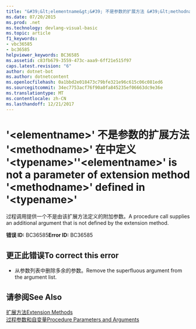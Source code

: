 ```yaml
---
title: "&#39;&lt;elementname&gt;&#39; 不是参数的扩展方法 &#39;&lt;methodname&gt;&#39; 在中定义 &#39;&lt;typename&gt;&#39;"
ms.date: 07/20/2015
ms.prod: .net
ms.technology: devlang-visual-basic
ms.topic: article
f1_keywords:
- vbc36585
- bc36585
helpviewer_keywords: BC36585
ms.assetid: c83fb679-3559-473c-aaa9-6ff21e515f97
caps.latest.revision: "6"
author: dotnet-bot
ms.author: dotnetcontent
ms.openlocfilehash: 0a1bbd2e018473c79bfe321e96c615c06c081ed6
ms.sourcegitcommit: 34ec7753acf76f90a0fa845235ef06663dc9e36e
ms.translationtype: MT
ms.contentlocale: zh-CN
ms.lasthandoff: 12/21/2017
---
```

# <a name="39ltelementnamegt39-is-not-a-parameter-of-extension-method-39ltmethodnamegt39-defined-in-39lttypenamegt39"></a><span data-ttu-id="fb9a2-102">&#39;&lt;elementname&gt;&#39; 不是参数的扩展方法 &#39;&lt;methodname&gt;&#39; 在中定义 &#39;&lt;typename&gt;&#39;</span><span class="sxs-lookup"><span data-stu-id="fb9a2-102">&#39;&lt;elementname&gt;&#39; is not a parameter of extension method &#39;&lt;methodname&gt;&#39; defined in &#39;&lt;typename&gt;&#39;</span></span>
<span data-ttu-id="fb9a2-103">过程调用提供一个不是由该扩展方法定义的附加参数。</span><span class="sxs-lookup"><span data-stu-id="fb9a2-103">A procedure call supplies an additional argument that is not defined by the extension method.</span></span>  
  
 <span data-ttu-id="fb9a2-104">**错误 ID:** BC36585</span><span class="sxs-lookup"><span data-stu-id="fb9a2-104">**Error ID:** BC36585</span></span>  
  
## <a name="to-correct-this-error"></a><span data-ttu-id="fb9a2-105">更正此错误</span><span class="sxs-lookup"><span data-stu-id="fb9a2-105">To correct this error</span></span>  
  
-   <span data-ttu-id="fb9a2-106">从参数列表中删除多余的参数。</span><span class="sxs-lookup"><span data-stu-id="fb9a2-106">Remove the superfluous argument from the argument list.</span></span>  
  
## <a name="see-also"></a><span data-ttu-id="fb9a2-107">请参阅</span><span class="sxs-lookup"><span data-stu-id="fb9a2-107">See Also</span></span>  
 [<span data-ttu-id="fb9a2-108">扩展方法</span><span class="sxs-lookup"><span data-stu-id="fb9a2-108">Extension Methods</span></span>](../../visual-basic/programming-guide/language-features/procedures/extension-methods.md)  
 [<span data-ttu-id="fb9a2-109">过程参数和自变量</span><span class="sxs-lookup"><span data-stu-id="fb9a2-109">Procedure Parameters and Arguments</span></span>](../../visual-basic/programming-guide/language-features/procedures/procedure-parameters-and-arguments.md)  

